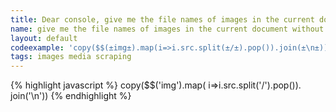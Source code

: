 ```yaml
---
title: Dear console, give me the file names of images in the current document without the rest of the URL
name: give me the file names of images in the current document without the rest of the URL
layout: default
codeexample: 'copy($$(±img±).map(i=>i.src.split(±/±).pop()).join(±\n±))'
tags: images media scraping
---
```


{% highlight javascript %}
copy($$('img').map(
    i=>i.src.split('/').pop()).
join('\n'))
{% endhighlight %}


